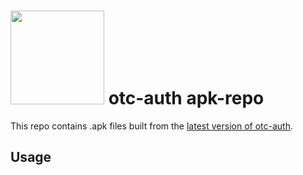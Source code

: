   # <img src='https://iits-consulting.de/wp-content/uploads/2021/08/iits-logo-2021-red-square-xl.png' width=150/> otc-auth apk-repo 
 This repo contains .apk files built from the [latest version of otc-auth](https://github.com/iits-consulting/otc-auth/releases).

 ## Usage 
 ```bash 
  ```
